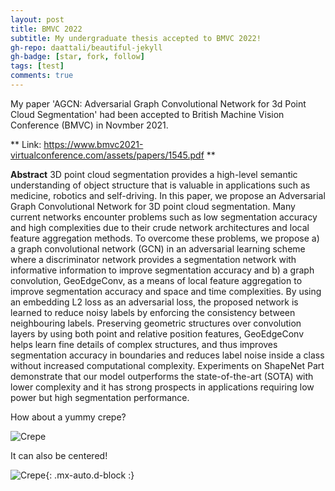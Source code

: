 ```yaml
---
layout: post
title: BMVC 2022 
subtitle: My undergraduate thesis accepted to BMVC 2022!
gh-repo: daattali/beautiful-jekyll
gh-badge: [star, fork, follow]
tags: [test]
comments: true
---
```


My paper 'AGCN: Adversarial Graph Convolutional Network for 3d Point Cloud Segmentation' had been accepted to British Machine Vision Conference (BMVC) in Novmber 2021.

** Link: https://www.bmvc2021-virtualconference.com/assets/papers/1545.pdf **

**Abstract**
3D point cloud segmentation provides a high-level semantic understanding of object
structure that is valuable in applications such as medicine, robotics and self-driving. 
In this paper, we propose an Adversarial Graph Convolutional Network for 3D point cloud
segmentation. Many current networks encounter problems such as low segmentation accuracy and high complexities due to their crude network architectures and local feature aggregation methods. To overcome these problems, we propose a) a graph convolutional network (GCN) in an adversarial learning scheme where a discriminator network provides a segmentation network with informative information to improve segmentation accuracy and b) a graph convolution, GeoEdgeConv, as a means of local feature aggregation to improve segmentation accuracy and space and time complexities. By using an embedding L2 loss as an adversarial loss, the proposed network is learned to reduce noisy labels by enforcing the consistency between neighbouring labels. Preserving geometric structures over convolution layers by using both point and relative position features, GeoEdgeConv helps learn fine details of complex structures, and thus improves segmentation accuracy in boundaries and reduces label noise inside a class without increased computational complexity. Experiments on ShapeNet Part demonstrate that our model outperforms the state-of-the-art (SOTA) with lower complexity and it has strong prospects in applications requiring low power but high segmentation performance.

How about a yummy crepe?

![Crepe](https://s3-media3.fl.yelpcdn.com/bphoto/cQ1Yoa75m2yUFFbY2xwuqw/348s.jpg)

It can also be centered!

![Crepe](https://s3-media3.fl.yelpcdn.com/bphoto/cQ1Yoa75m2yUFFbY2xwuqw/348s.jpg){: .mx-auto.d-block :}
